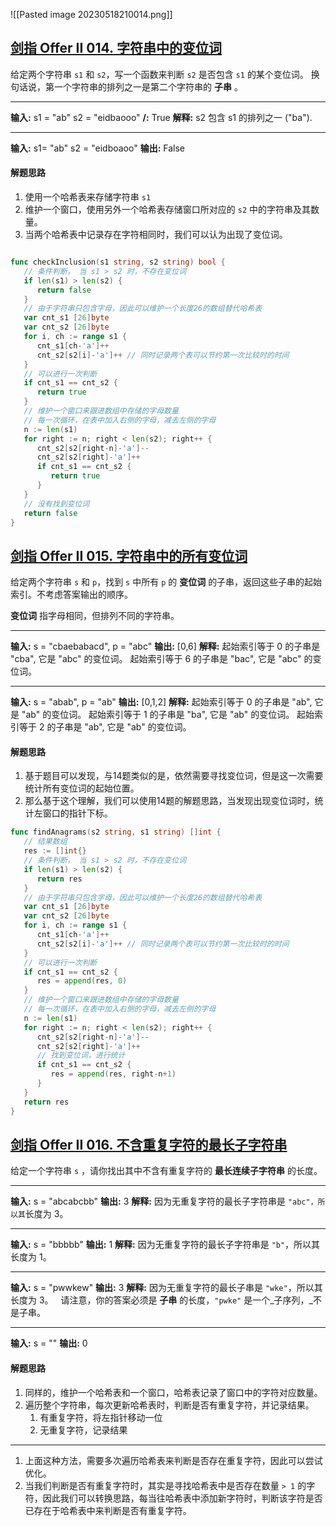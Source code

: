 ![[Pasted image 20230518210014.png]]

## [剑指 Offer II 014. 字符串中的变位词](https://leetcode.cn/problems/MPnaiL/)
给定两个字符串 `s1` 和 `s2`，写一个函数来判断 `s2` 是否包含 `s1` 的某个变位词。
换句话说，第一个字符串的排列之一是第二个字符串的 **子串** 。

---

**输入:** s1 = "ab" s2 = "eidbaooo"
**/:** True
**解释:** s2 包含 s1 的排列之一 ("ba").

---

**输入:** s1= "ab" s2 = "eidboaoo"
**输出:** False

#### 解题思路

1. 使用一个哈希表来存储字符串 `s1`
2. 维护一个窗口，使用另外一个哈希表存储窗口所对应的 `s2` 中的字符串及其数量。
3. 当两个哈希表中记录存在字符相同时，我们可以认为出现了变位词。

```go

func checkInclusion(s1 string, s2 string) bool {  
   // 条件判断， 当 s1 > s2 时，不存在变位词  
   if len(s1) > len(s2) {  
      return false  
   }  
   // 由于字符串只包含字母，因此可以维护一个长度26的数组替代哈希表  
   var cnt_s1 [26]byte  
   var cnt_s2 [26]byte  
   for i, ch := range s1 {  
      cnt_s1[ch-'a']++  
      cnt_s2[s2[i]-'a']++ // 同时记录两个表可以节约第一次比较时的时间  
   }  
   // 可以进行一次判断  
   if cnt_s1 == cnt_s2 {  
      return true  
   }  
   // 维护一个窗口来跟进数组中存储的字母数量  
   // 每一次循环，在表中加入右侧的字母，减去左侧的字母  
   n := len(s1)  
   for right := n; right < len(s2); right++ {  
      cnt_s2[s2[right-n]-'a']--  
      cnt_s2[s2[right]-'a']++  
      if cnt_s1 == cnt_s2 {  
         return true  
      }  
   }  
   // 没有找到变位词  
   return false  
}


```

## [剑指 Offer II 015. 字符串中的所有变位词](https://leetcode.cn/problems/VabMRr/)

给定两个字符串 `s` 和 `p`，找到 `s` 中所有 `p` 的 **变位词** 的子串，返回这些子串的起始索引。不考虑答案输出的顺序。

**变位词** 指字母相同，但排列不同的字符串。

---
**输入:** s = "cbaebabacd", p = "abc"
**输出:** [0,6]
**解释:**
起始索引等于 0 的子串是 "cba", 它是 "abc" 的变位词。
起始索引等于 6 的子串是 "bac", 它是 "abc" 的变位词。

---
**输入:** s = "abab", p = "ab"
**输出:** [0,1,2]
**解释:**
起始索引等于 0 的子串是 "ab", 它是 "ab" 的变位词。
起始索引等于 1 的子串是 "ba", 它是 "ab" 的变位词。
起始索引等于 2 的子串是 "ab", 它是 "ab" 的变位词。

#### 解题思路

1. 基于题目可以发现，与14题类似的是，依然需要寻找变位词，但是这一次需要统计所有变位词的起始位置。
2. 那么基于这个理解，我们可以使用14题的解题思路，当发现出现变位词时，统计左窗口的指针下标。

```go
func findAnagrams(s2 string, s1 string) []int {  
   // 结果数组
   res := []int{}  
   // 条件判断， 当 s1 > s2 时，不存在变位词  
   if len(s1) > len(s2) {  
      return res  
   }  
   // 由于字符串只包含字母，因此可以维护一个长度26的数组替代哈希表  
   var cnt_s1 [26]byte  
   var cnt_s2 [26]byte  
   for i, ch := range s1 {  
      cnt_s1[ch-'a']++  
      cnt_s2[s2[i]-'a']++ // 同时记录两个表可以节约第一次比较时的时间  
   }  
   // 可以进行一次判断  
   if cnt_s1 == cnt_s2 {  
      res = append(res, 0)  
   }  
   // 维护一个窗口来跟进数组中存储的字母数量  
   // 每一次循环，在表中加入右侧的字母，减去左侧的字母  
   n := len(s1)  
   for right := n; right < len(s2); right++ {  
      cnt_s2[s2[right-n]-'a']--  
      cnt_s2[s2[right]-'a']++  
      // 找到变位词，进行统计  
      if cnt_s1 == cnt_s2 {  
         res = append(res, right-n+1)  
      }  
   }  
   return res  
}
```

## [剑指 Offer II 016. 不含重复字符的最长子字符串](https://leetcode.cn/problems/wtcaE1/)
给定一个字符串 `s` ，请你找出其中不含有重复字符的 **最长连续子字符串** 的长度。

---
**输入:** s = "abcabcbb"
**输出:** 3 
**解释:** 因为无重复字符的最长子字符串是 `"abc"，所以其`长度为 3。

---
**输入:** s = "bbbbb"
**输出:** 1
**解释:** 因为无重复字符的最长子字符串是 `"b"`，所以其长度为 1。

---
**输入:** s = "pwwkew"
**输出:** 3
**解释:** 因为无重复字符的最长子串是 `"wke"`，所以其长度为 3。
     请注意，你的答案必须是 **子串** 的长度，`"pwke"` 是一个_子序列，_不是子串。

---
**输入:** s = ""
**输出:** 0


#### 解题思路

1. 同样的，维护一个哈希表和一个窗口，哈希表记录了窗口中的字符对应数量。
2. 遍历整个字符串，每次更新哈希表时，判断是否有重复字符，并记录结果。
	1. 有重复字符，将左指针移动一位
	2. 无重复字符，记录结果
---
1. 上面这种方法，需要多次遍历哈希表来判断是否存在重复字符，因此可以尝试优化。
2. 当我们判断是否有重复字符时，其实是寻找哈希表中是否存在数量 `> 1` 的字符，因此我们可以转换思路，每当往哈希表中添加新字符时，判断该字符是否已存在于哈希表中来判断是否有重复字符。